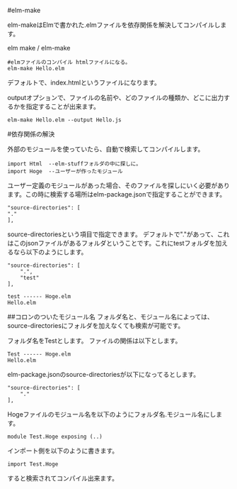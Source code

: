 #elm-make

elm-makeはElmで書かれた.elmファイルを依存関係を解決してコンパイルします。

elm make / elm-make

```
#elmファイルのコンパイル htmlファイルになる。
elm-make Hello.elm
```
デフォルトで、index.htmlというファイルになります。

outputオプションで、ファイルの名前や、どのファイルの種類か、どこに出力するかを指定することが出来ます。

```
elm-make Hello.elm --output Hello.js
```

#依存関係の解決

外部のモジュールを使っていたら、自動で検索してコンパイルします。

```
import Html  --elm-stuffフォルダの中に探しに。
import Hoge  --ユーザーが作ったモジュール
```

ユーザー定義のモジュールがあった場合、そのファイルを探しにいく必要があります。この時に検索する場所はelm-package.jsonで指定することができます。


```
"source-directories": [
"."
],

```
source-directoriesという項目で指定できます。
デフォルトで"."があって、これはこのjsonファイルがあるフォルダということです。これにtestフォルダを加えるなら以下のようにします。

```
"source-directories": [
    ".",
    "test"
],
```

```
test ------ Hoge.elm
Hello.elm
```
##コロンのついたモジュール名
フォルダ名と、モジュール名によっては、source-directoriesにフォルダを加えなくても検索が可能です。

フォルダ名をTestとします。
ファイルの関係は以下とします。

```
Test ------ Hoge.elm
Hello.elm
```

elm-package.jsonのsource-directoriesが以下になってるとします。

```
"source-directories": [
    "."
],

```

Hogeファイルのモジュール名を以下のようにフォルダ名.モジュール名にします。

```
module Test.Hoge exposing (..)
```

インポート側を以下のように書きます。

```
import Test.Hoge
```

すると検索されてコンパイル出来ます。
